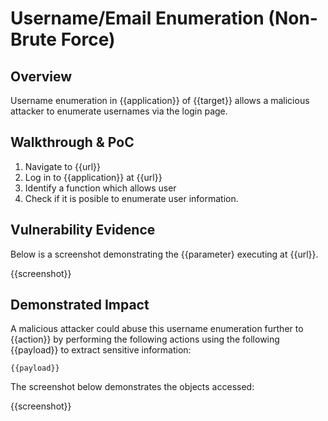 # Username/Email Enumeration (Non-Brute Force)

## Overview

<!--
Provide a 1-2 sentence description - see http://cveproject.github.io/docs/content/key-details-phrasing.pdf for tips

This format is a good guide:
[VULNTYPE] in [COMPONENT] in [APPLICATION] allows [ATTACKER] to [IMPACT] via [VECTOR]
 
-->

Username enumeration in {{application}} of {{target}} allows a malicious attacker to enumerate usernames via the login page.

## Walkthrough & PoC

<!--
Provide a step-by-step walkthrough on how to access the vulnerable injection point, and how to exploit the vulnerability.
Adding a dot-pointed walkthrough with relevant screenshots will speed triage time and result in faster rewards!
-->

1. Navigate to {{url}}
1. Log in to {{application}} at {{url}}
1. Identify a function which allows user
1. Check if it is posible to enumerate user information.

## Vulnerability Evidence

<!--
Your submission MUST include evidence of the vulnerability and not be theoretical in nature.

For a user enumeration vulnerability, please include a simple URL or HTML payload that can be executed to easily demonstrate and reproduce the issue. 
-->

Below is a screenshot demonstrating the {{parameter} executing at {{url}}.

{{screenshot}}

## Demonstrated Impact

<!--
Attempt to escalate the username enumeration to perform additional actions (such as performing additional enumeration which may not initially be present exposing additional PII. If this is possible, provide a full proof-of-concept here. Adding a dot-pointed walkthrough with relevant screenshots will speed triage time and result in faster rewards!
--> 

A malicious attacker could abuse this username enumeration further to {{action}} by performing the following actions using the following {{payload}} to extract sensitive information:

```
{{payload}}
```

The screenshot below demonstrates the objects accessed:

{{screenshot}}